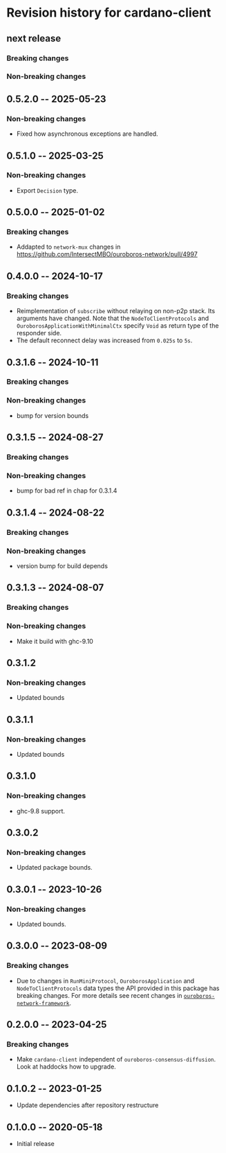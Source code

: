 # Revision history for cardano-client

## next release

### Breaking changes

### Non-breaking changes

## 0.5.2.0 -- 2025-05-23

### Non-breaking changes

* Fixed how asynchronous exceptions are handled.

## 0.5.1.0 -- 2025-03-25

### Non-breaking changes

* Export `Decision` type.

## 0.5.0.0 -- 2025-01-02

### Breaking changes

* Addapted to `network-mux` changes in https://github.com/IntersectMBO/ouroboros-network/pull/4997

## 0.4.0.0 -- 2024-10-17

### Breaking changes

* Reimplementation of `subscribe` without relaying on non-p2p stack.  Its
  arguments have changed.  Note that the `NodeToClientProtocols` and
  `OuroborosApplicationWithMinimalCtx` specify `Void` as return type of the
  responder side.
* The default reconnect delay was increased from `0.025s` to `5s`.

## 0.3.1.6 -- 2024-10-11

### Breaking changes

### Non-breaking changes

* bump for version bounds

## 0.3.1.5 -- 2024-08-27

### Breaking changes

### Non-breaking changes

* bump for bad ref in chap for 0.3.1.4

## 0.3.1.4 -- 2024-08-22

### Breaking changes

### Non-breaking changes

* version bump for build depends

## 0.3.1.3 -- 2024-08-07

### Breaking changes

### Non-breaking changes

* Make it build with ghc-9.10

## 0.3.1.2

### Non-breaking changes

* Updated bounds

## 0.3.1.1

### Non-breaking changes

* Updated bounds

## 0.3.1.0

### Non-breaking changes

* ghc-9.8 support.

## 0.3.0.2

### Non-breaking changes

* Updated package bounds.

## 0.3.0.1 -- 2023-10-26

### Non-breaking changes

* Updated bounds.

## 0.3.0.0 -- 2023-08-09

### Breaking changes

* Due to changes in `RunMiniProtocol`, `OuroborosApplication` and
  `NodeToClientProtocols` data types the API provided in this package has
  breaking changes.  For more details see recent changes in
  [`ouroboros-network-framework`][onf-changelog].

## 0.2.0.0 -- 2023-04-25

### Breaking changes

* Make `cardano-client` independent of `ouroboros-consensus-diffusion`.  Look
  at haddocks how to upgrade.

## 0.1.0.2 -- 2023-01-25

* Update dependencies after repository restructure

## 0.1.0.0 -- 2020-05-18

* Initial release

[onf-changelog]: https://github.com/intersectmbo/ouroboros-network/blob/master/ouroboros-network-framework/CHANGELOG.md
